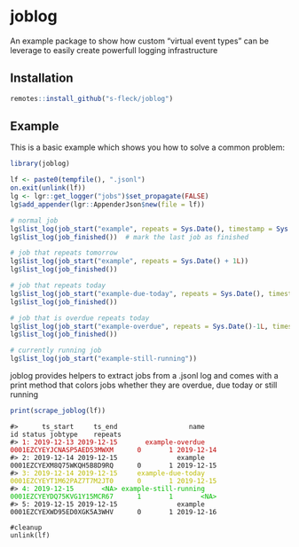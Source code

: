 
<!-- README.md is generated from README.Rmd. Please edit that file -->

# joblog

An example package to show how custom “virtual event types” can be
leverage to easily create powerfull logging infrastructure
<!-- badges: start --> <!-- badges: end -->

## Installation

``` r
remotes::install_github("s-fleck/joblog")
```

## Example

This is a basic example which shows you how to solve a common problem:

``` r
library(joblog)

lf <- paste0(tempfile(), ".jsonl")
on.exit(unlink(lf))
lg <- lgr::get_logger("jobs")$set_propagate(FALSE)
lg$add_appender(lgr::AppenderJson$new(file = lf))

# normal job
lg$list_log(job_start("example", repeats = Sys.Date(), timestamp = Sys.Date() - 1L))
lg$list_log(job_finished())  # mark the last job as finished

# job that repeats tomorrow
lg$list_log(job_start("example", repeats = Sys.Date() + 1L))
lg$list_log(job_finished())

# job that repeats today
lg$list_log(job_start("example-due-today", repeats = Sys.Date(), timestamp = as.POSIXct(Sys.Date() - 1L)))
lg$list_log(job_finished())

# job that is overdue repeats today
lg$list_log(job_start("example-overdue", repeats = Sys.Date()-1L, timestamp = as.POSIXct(Sys.Date() - 2L)))
lg$list_log(job_finished())

# currently running job
lg$list_log(job_start("example-still-running"))
```

joblog provides helpers to extract jobs from a .jsonl log and comes with
a print method that colors jobs whether they are overdue, due today or
still
running

``` r
print(scrape_joblog(lf))
```

<PRE class="fansi fansi-output"><CODE>#&gt;      ts_start     ts_end                  name                         id status jobtype    repeats
#&gt; <span style='color: #BB0000;'>1: 2019-12-13 2019-12-15       example-overdue 0001EZCYEYJCNASP5AED53MWXM      0       1 2019-12-14</span><span>
#&gt; 2: 2019-12-14 2019-12-15               example 0001EZCYEXM8Q75WKQH5B8D9RQ      0       1 2019-12-15
#&gt; </span><span style='color: #BBBB00;'>3: 2019-12-14 2019-12-15     example-due-today 0001EZCYEYT1M62PAZ7T7M2JT0      0       1 2019-12-15</span><span>
#&gt; </span><span style='color: #00BB00;'>4: 2019-12-15       &lt;NA&gt; example-still-running 0001EZCYEYDQ75KVG1Y15MCR67      1       1       &lt;NA&gt;</span><span>
#&gt; 5: 2019-12-15 2019-12-15               example 0001EZCYEXWD95ED0XGK5A3WHV      0       1 2019-12-16
</span></CODE></PRE>

    #cleanup
    unlink(lf)

